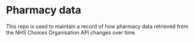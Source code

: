 # Pharmacy data

This repo is used to maintain a record of how pharmacy data retrieved from the NHS Choices Organisation API changes over time.
